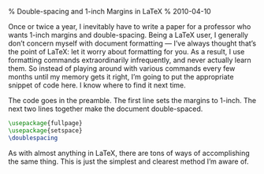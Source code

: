 % Double-spacing and 1-inch Margins in LaTeX
% 2010-04-10

Once or twice a year, I inevitably have to write a paper for a professor who wants 1-inch margins and double-spacing. Being a LaTeX user, I generally don’t concern myself with document formatting — I’ve always thought that’s the point of LaTeX: let it worry about formatting for you. As a result, I use formatting commands extraordinarily infrequently, and never actually learn them. So instead of playing around with various commands every few months until my memory gets it right, I’m going to put the appropriate snippet of code here. I know where to find it next time.

The code goes in the preamble. The first line sets the margins to 1-inch. The next two lines together make the document double-spaced.

```latex
\usepackage{fullpage}
\usepackage{setspace}
\doublespacing
```

As with almost anything in LaTeX, there are tons of ways of accomplishing the same thing. This is just the simplest and clearest method I’m aware of.
